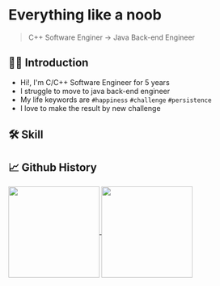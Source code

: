 # Everything like a noob

> C++ Software Enginer -> Java Back-end Engineer

## 🙇🏻 Introduction

- Hi!, I'm C/C++ Software Engineer for 5 years 
- I struggle to move to java back-end engineer
- My life keywords are `#happiness` `#challenge` `#persistence`
- I love to make the result by new challenge

## 🛠️ Skill


## 📈 Github History

<a href="https://github.com/pray92">
  <img align="center" style="height:180px" src="https://github-readme-stats.vercel.app/api?username=pray92&show_icons=true&theme=transparent&hide_border=true" />
</a>
<a href="https://github.com/pray92"> 
   <img align="center" style="height:180px" src="https://github-readme-stats.vercel.app/api/top-langs/?username=pray92&layout=compact&theme=transparent&hide_border=true" />
</a> 

<br>
